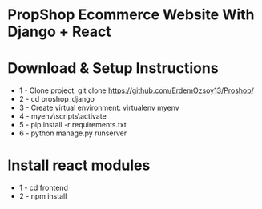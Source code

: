 # PropShop Ecommerce Website With Django + React


# Download & Setup Instructions

* 1 - Clone project: git clone https://github.com/ErdemOzsoy13/Proshop/
* 2 - cd proshop_django
* 3 - Create virtual environment: virtualenv myenv
* 4 - myenv\scripts\activate
* 5 - pip install -r requirements.txt
* 6 - python manage.py runserver

# Install react modules
* 1 - cd frontend
* 2 - npm install
